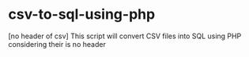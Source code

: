 # csv-to-sql-using-php
[no header of csv] This script will convert CSV files into SQL using PHP considering their is no header
